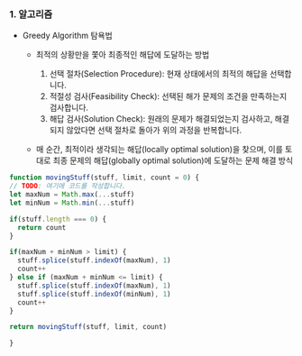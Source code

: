  ### 1. 알고리즘
 
  - Greedy Algorithm 탐욕법
    * 최적의 상황만을 쫓아 최종적인 해답에 도달하는 방법
    
      1. 선택 절차(Selection Procedure): 현재 상태에서의 최적의 해답을 선택합니다.
      2. 적절성 검사(Feasibility Check): 선택된 해가 문제의 조건을 만족하는지 검사합니다.
      3. 해답 검사(Solution Check): 원래의 문제가 해결되었는지 검사하고, 해결되지 않았다면 선택 절차로 돌아가 위의 과정을 반복합니다.

    * 매 순간, 최적이라 생각되는 해답(locally optimal solution)을 찾으며, 이를 토대로 최종 문제의 해답(globally optimal solution)에 도달하는 문제 해결 방식 

  ```js
  function movingStuff(stuff, limit, count = 0) {
  // TODO: 여기에 코드를 작성합니다.
  let maxNum = Math.max(...stuff)
  let minNum = Math.min(...stuff)

  if(stuff.length === 0) {
    return count
  }

  if(maxNum + minNum > limit) {
    stuff.splice(stuff.indexOf(maxNum), 1)
    count++
  } else if (maxNum + minNum <= limit) {
    stuff.splice(stuff.indexOf(maxNum), 1)
    stuff.splice(stuff.indexOf(minNum), 1)
    count++
  }

  return movingStuff(stuff, limit, count)

}
   
 
  ```
  
  

